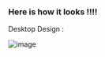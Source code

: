 ### Here is how it looks !!!!

Desktop Design : 

![image](https://github.com/yogitathombre/social-media-link-profile/assets/99345266/3550838c-0485-4baf-8e88-5b5a7b2db1e4)

